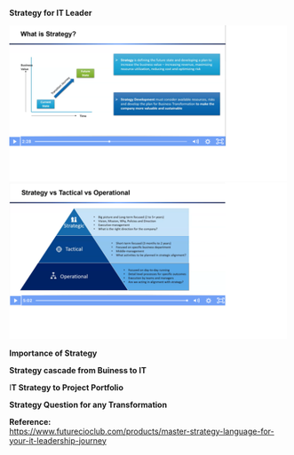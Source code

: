 <b>Strategy for IT Leader</b>

<img src="https://github.com/rjanapa/rjanapa/blob/main/Strategy.png" width="500" length="500">

<img src="https://github.com/rjanapa/rjanapa/blob/main/StrategyTacticalOperational.png" width="500" length="500">

<b>Importance of Strategy</b><br>

<b>Strategy cascade from Buiness to IT</b><br>

I<b>T Strategy to Project Portfolio</b><br>

<b>Strategy Question for any Transformation</b><br>

<b>Reference:</b><br> https://www.futurecioclub.com/products/master-strategy-language-for-your-it-leadership-journey

